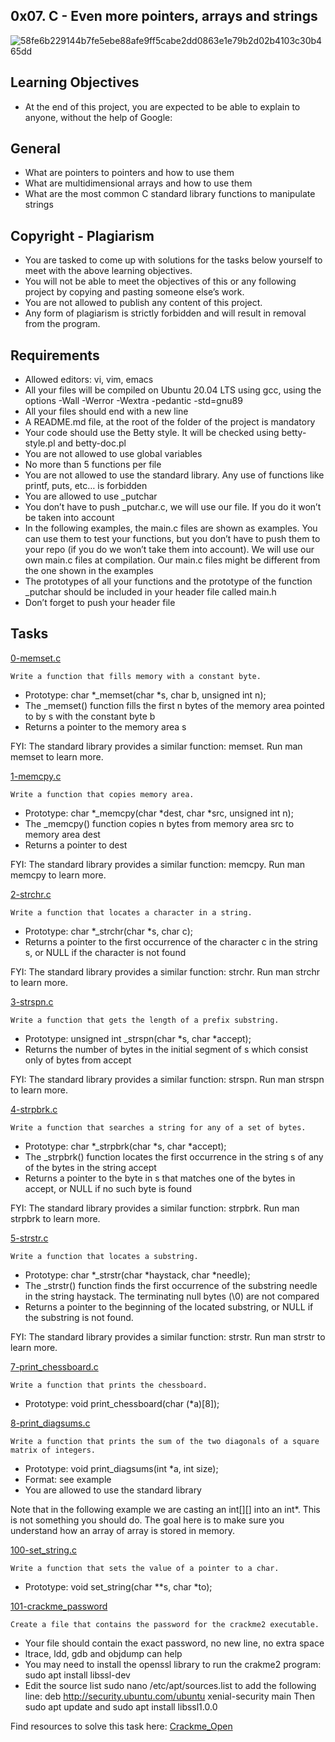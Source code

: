 ## 0x07. C - Even more pointers, arrays and strings

![58fe6b229144b7fe5ebe88afe9ff5cabe2dd0863e1e79b2d02b4103c30b465dd](https://user-images.githubusercontent.com/85158665/210374083-c4aac40a-a2aa-4610-a62d-2be9516996eb.jpg)

## Learning Objectives

- At the end of this project, you are expected to be able to explain to anyone, without the help of Google:

## General

- What are pointers to pointers and how to use them
- What are multidimensional arrays and how to use them
- What are the most common C standard library functions to manipulate strings

## Copyright - Plagiarism

- You are tasked to come up with solutions for the tasks below yourself to meet with the above learning objectives.
- You will not be able to meet the objectives of this or any following project by copying and pasting someone else’s work.
- You are not allowed to publish any content of this project.
- Any form of plagiarism is strictly forbidden and will result in removal from the program.

## Requirements

- Allowed editors: vi, vim, emacs
- All your files will be compiled on Ubuntu 20.04 LTS using gcc, using the options -Wall -Werror -Wextra -pedantic -std=gnu89
- All your files should end with a new line
- A README.md file, at the root of the folder of the project is mandatory
- Your code should use the Betty style. It will be checked using betty-style.pl and betty-doc.pl
- You are not allowed to use global variables
- No more than 5 functions per file
- You are not allowed to use the standard library. Any use of functions like printf, puts, etc… is forbidden
- You are allowed to use \_putchar
- You don’t have to push \_putchar.c, we will use our file. If you do it won’t be taken into account
- In the following examples, the main.c files are shown as examples. You can use them to test your functions, but you don’t have to push them to your repo (if you do we won’t take them into account). We will use our own main.c files at compilation. Our main.c files might be different from the one shown in the examples
- The prototypes of all your functions and the prototype of the function \_putchar should be included in your header file called main.h
- Don’t forget to push your header file

## Tasks

[0-memset.c](./0-memset.c)

```
Write a function that fills memory with a constant byte.
```

- Prototype: char *\_memset(char *s, char b, unsigned int n);
- The \_memset() function fills the first n bytes of the memory area pointed to by s with the constant byte b
- Returns a pointer to the memory area s

FYI: The standard library provides a similar function: memset. Run man memset to learn more.

[1-memcpy.c](./1-memcpy.c)

```
Write a function that copies memory area.
```

- Prototype: char *\_memcpy(char *dest, char \*src, unsigned int n);
- The \_memcpy() function copies n bytes from memory area src to memory area dest
- Returns a pointer to dest

FYI: The standard library provides a similar function: memcpy. Run man memcpy to learn more.

[2-strchr.c](./2-strchr.c)

```
Write a function that locates a character in a string.
```

- Prototype: char *\_strchr(char *s, char c);
- Returns a pointer to the first occurrence of the character c in the string s, or NULL if the character is not found

FYI: The standard library provides a similar function: strchr. Run man strchr to learn more.

[3-strspn.c](./3-strspn.c)

```
Write a function that gets the length of a prefix substring.
```

- Prototype: unsigned int \_strspn(char *s, char *accept);
- Returns the number of bytes in the initial segment of s which consist only of bytes from accept

FYI: The standard library provides a similar function: strspn. Run man strspn to learn more.

[4-strpbrk.c](./4-strpbrk.c)

```
Write a function that searches a string for any of a set of bytes.
```

- Prototype: char *\_strpbrk(char *s, char \*accept);
- The \_strpbrk() function locates the first occurrence in the string s of any of the bytes in the string accept
- Returns a pointer to the byte in s that matches one of the bytes in accept, or NULL if no such byte is found

FYI: The standard library provides a similar function: strpbrk. Run man strpbrk to learn more.

[5-strstr.c](./5-strstr.c)

```
Write a function that locates a substring.
```

- Prototype: char *\_strstr(char *haystack, char \*needle);
- The \_strstr() function finds the first occurrence of the substring needle in the string haystack. The terminating null bytes (\0) are not compared
- Returns a pointer to the beginning of the located substring, or NULL if the substring is not found.

FYI: The standard library provides a similar function: strstr. Run man strstr to learn more.

[7-print_chessboard.c](./7-print_chessboard.c)

```
Write a function that prints the chessboard.
```

- Prototype: void print_chessboard(char (\*a)[8]);

[8-print_diagsums.c](./8-print_diagsums.c)

```
Write a function that prints the sum of the two diagonals of a square matrix of integers.
```

- Prototype: void print_diagsums(int \*a, int size);
- Format: see example
- You are allowed to use the standard library

Note that in the following example we are casting an int[][] into an int\*. This is not something you should do. The goal here is to make sure you understand how an array of array is stored in memory.

[100-set_string.c](./100-set_string.c)

```
Write a function that sets the value of a pointer to a char.
```

- Prototype: void set_string(char \**s, char *to);

[101-crackme_password](./101-crackme_password)

```
Create a file that contains the password for the crackme2 executable.
```

- Your file should contain the exact password, no new line, no extra space
- ltrace, ldd, gdb and objdump can help
- You may need to install the openssl library to run the crakme2 program: sudo apt install libssl-dev
- Edit the source list sudo nano /etc/apt/sources.list to add the following line: deb http://security.ubuntu.com/ubuntu xenial-security main Then sudo apt update and sudo apt install libssl1.0.0

Find resources to solve this task here:
[Crackme_Open](https://onepunchcoder.medium.com/crackme-open-9aa73dc2962?source=friends_link&sk=7bfa920e887d3f85321e4488310a6a79)
